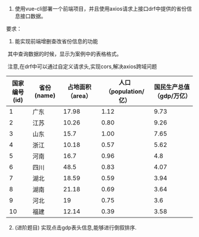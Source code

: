 1.  使用vue-cli部署一个前端项目，并且使用axios请求上接口drf中提供的省份信息接口数据。

   要求：

   1. 能实现前端增删查改省份信息的功能 

   ​       其中查询数据的时候，显示为案例中的表格格式。

   ​      注意,在drf中可以通过自定义请求头,实现cors,解决axios跨域问题

   | 国家编号 (id) | 省份 (name) | 占地面积 （area） | 人口 （population/亿） | 国民生产总值 （gdp/万亿） |
   | ------------- | ----------- | ----------------- | ---------------------- | ------------------------- |
   | 1             | 广东        | 17.98             | 1.12                   | 9.73                      |
   | 2             | 江苏        | 10.26             | 0.80                   | 9.26                      |
   | 3             | 山东        | 15.7              | 1.00                   | 7.65                      |
   | 4             | 浙江        | 10.18             | 0.57                   | 5.62                      |
   | 5             | 河南        | 16.7              | 0.96                   | 4.8                       |
   | 6             | 四川        | 48.5              | 0.83                   | 4.07                      |
   | 7             | 湖北        | 18.59             | 0.59                   | 3.94                      |
   | 8             | 湖南        | 21.18             | 0.69                   | 3.64                      |
   | 9             | 河北        | 19                | 0.75                   | 3.6                       |
   | 10            | 福建        | 12.14             | 0.39                   | 3.58                      |



2. (进阶题目) 实现点击gdp表头信息,能够进行倒叙排序.

